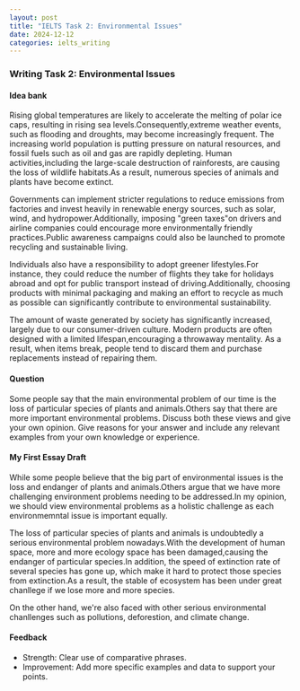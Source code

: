 ```yaml
---
layout: post
title: "IELTS Task 2: Environmental Issues"
date: 2024-12-12
categories: ielts_writing
---
```


### Writing Task 2: Environmental Issues

#### Idea bank
Rising global temperatures are likely to accelerate the melting of polar ice caps, resulting in rising sea levels.Consequently,extreme weather events, such as flooding and droughts, may become increasingly frequent.
The increasing world population is putting pressure on natural resources, and fossil fuels such as oil and gas are rapidly depleting.
Human activities,including the large-scale destruction of rainforests, are causing the loss of wildlife habitats.As a result, numerous species of animals and plants have become extinct.

Governments can implement stricter regulations to reduce emissions from factories and invest heavily in renewable energy sources, such as solar, wind, and hydropower.Additionally, imposing "green taxes"on drivers and airline companies could encourage more environmentally friendly practices.Public awareness campaigns could also be launched to promote recycling and sustainable living.

Individuals also have a responsibility to adopt greener lifestyles.For instance, they could reduce the number of flights they take for holidays abroad and opt for public transport instead of driving.Additionally, choosing products with minimal packaging and making an effort to recycle as much as possible can significantly contribute to environmental sustainability.

The amount of waste generated by society has significantly increased, largely due to our consumer-driven culture. Modern products are often designed with a limited lifespan,encouraging a throwaway mentality. As a result, when items break, people tend to discard them and purchase replacements instead of repairing them.


#### Question
Some people say that the main environmental problem of our time is the loss of particular species of plants and animals.Others say that there are more important environmental problems. Discuss both these views and give your own opinion. Give reasons for your answer and include any relevant examples from your own knowledge or experience.

#### My First Essay Draft
While some people believe that the big part of environmental issues is the loss and endanger of plants and animals.Others argue that we have more challenging environment problems needing to be addressed.In my opinion, we should view environmental problems as a holistic challenge as each environmemntal issue is important equally.

The loss of particular species of plants and animals is undoubtedly a serious environmental problem nowadays.With the development of human space, more and more ecology space has been damaged,causing the endanger of particular species.In addition, the speed of extinction rate of several species has gone up, which make it hard to protect those species from extinction.As a result, the stable of ecosystem has been under great chanllege if we lose more and more species.

On the other hand, we're also faced with other serious environmental chanllenges such as pollutions, deforestion, and climate change.


#### Feedback
- Strength: Clear use of comparative phrases.
- Improvement: Add more specific examples and data to support your points.
